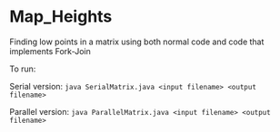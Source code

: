 # Map_Heights
Finding low points in a matrix using both normal code and code that implements Fork-Join

To run:

Serial version:   ```java SerialMatrix.java <input filename> <output filename>```
  
Parallel version: ```java ParallelMatrix.java <input filename> <output filename>```

